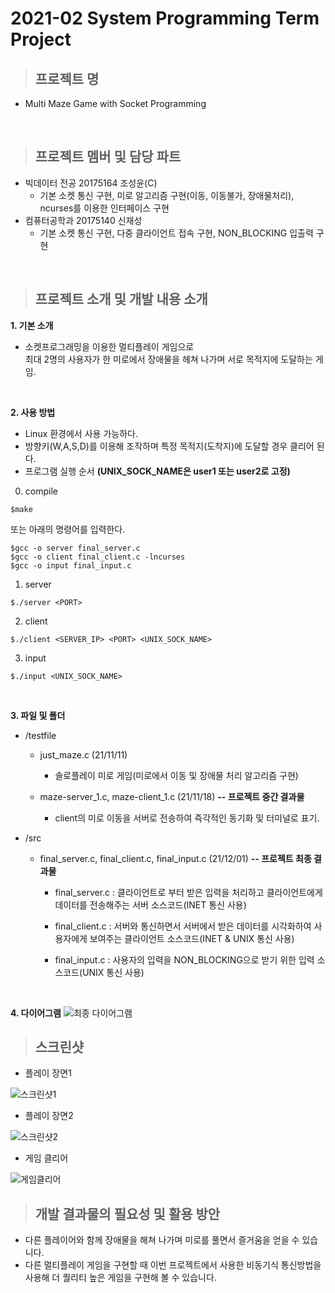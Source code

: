 # 2021-02 System Programming Term Project

>## 프로젝트 명
+ Multi Maze Game with Socket Programming
<br/>

>## 프로젝트 멤버 및 담당 파트
+ 빅데이터 전공 20175164 조성윤(C)
  + 기본 소켓 통신 구현, 미로 알고리즘 구현(이동, 이동불가, 장애물처리), ncurses를 이용한 인터페이스 구현
+ 컴퓨터공학과 20175140 신재성
  + 기본 소켓 통신 구현, 다중 클라이언트 접속 구현, NON_BLOCKING 입출력 구현
<br/>

>## 프로젝트 소개 및 개발 내용 소개

**1. 기본 소개**
+ 소켓프로그래밍을 이용한 멀티플레이 게임으로<br/>최대 2명의 사용자가 한 미로에서 장애물을 헤쳐 나가며 서로 목적지에 도달하는 게임.
<br/>

**2. 사용 방법**
+ Linux 환경에서 사용 가능하다.
+ 방향키(W,A,S,D)를 이용해 조작하며 특정 목적지(도착지)에 도달할 경우 클리어 된다.
+ 프로그램 실행 순서 **(UNIX_SOCK_NAME은 user1 또는 user2로 고정)**
0. compile
```
$make
```
 또는 아래의 명령어를 입력한다.
```
$gcc -o server final_server.c
$gcc -o client final_client.c -lncurses
$gcc -o input final_input.c
```

1. server
```
$./server <PORT>
```

2. client
```
$./client <SERVER_IP> <PORT> <UNIX_SOCK_NAME>
```
3. input
```
$./input <UNIX_SOCK_NAME>
```
<br/>

**3. 파일 및 폴더**
+ /testfile
  + just_maze.c (21/11/11)
    + 솔로플레이 미로 게임(미로에서 이동 및 장애물 처리 알고리즘 구현)

  + maze-server_1.c, maze-client_1.c (21/11/18) **-- 프로젝트 중간 결과물**
    + client의 미로 이동을 서버로 전송하여 즉각적인 동기화 및 터미널로 표기.

+ /src
  + final_server.c, final_client.c, final_input.c (21/12/01) **-- 프로젝트 최종 결과물**
    + final_server.c : 클라이언트로 부터 받은 입력을 처리하고 클라이언트에게 데이터를 전송해주는 서버 소스코드(INET 통신 사용)
    
    + final_client.c : 서버와 통신하면서 서버에서 받은 데이터를 시각화하여 사용자에게 보여주는 클라이언트 소스코드(INET & UNIX 통신 사용)
    
    + final_input.c : 사용자의 입력을 NON_BLOCKING으로 받기 위한 입력 소스코드(UNIX 통신 사용)
<br/>

**4. 다이어그램**
![최종 다이어그램](https://user-images.githubusercontent.com/83500747/144180959-8d93d7e7-0488-47d0-b2be-53f392170bb0.PNG)
<br/>

>## 스크린샷
+ 플레이 장면1

![스크린샷1](https://user-images.githubusercontent.com/83500747/144188214-c4eb19e3-5ded-4044-848f-8147d61363a2.PNG)

+ 플레이 장면2

![스크린샷2](https://user-images.githubusercontent.com/83500747/144188345-c040c142-fd61-43a1-b107-a61d607511a9.PNG)

+ 게임 클리어

![게임클리어](https://user-images.githubusercontent.com/83500747/144188417-5f6cfae1-8d84-4403-a665-76cc3860991b.PNG)

>## 개발 결과물의 필요성 및 활용 방안
+ 다른 플레이어와 함께 장애물을 해쳐 나가며 미로를 풀면서 즐거움을 얻을 수 있습니다.
+ 다른 멀티플레이 게임을 구현할 때 이번 프로젝트에서 사용한 비동기식 통신방법을 사용해 더 퀄리티 높은 게임을 구현해 볼 수 있습니다.
<br/>
